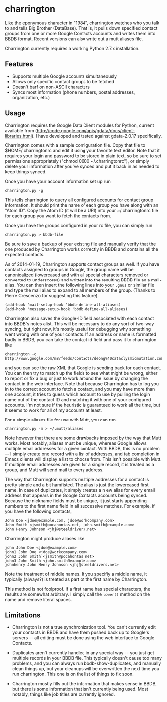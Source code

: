 charrington
===========

Like the eponymous character in &quot;1984&quot;, charrington watches who you talk to and tells 
Big Brother (DataBase). That is, it pulls down specified contact groups from one or more Google 
Contacts accounts and writes them into BBDB format. Recent versions can also write out a mutt
aliases file.

Charrington currently requires a working Python 2.7.x installation.


Features
-----------
* Supports multiple Google accounts simultaneously
* Allows only specific contact groups to be fetched
* Doesn't barf on non-ASCII characters
* Syncs most information (phone numbers, postal addresses, organization, etc.) 


Usage
-----------
Charrington requires the Google Data Client modules for Python, current available from
(http://code.google.com/apis/gdata/docs/client-libraries.html). I have developed and tested
against gdata-2.0.17 specifically.

Charrington comes with a sample configuration file. Copy that file to $HOME/.charringtonrc and edit
it using your favorite text editor. Note that it requires your login and password to be stored in 
plain text, so be sure to set permissions appropriately ("chmod 0600 ~/.charringtonrc"), or simply
delete your information after you've synced and put it back in as needed to keep things synced.

Once you have your account information set up run

    charrington.py -g

This tells charrington to query all configured accounts for contact group information. It should
print the name of each group you have along with an "Atom ID". Copy the Atom ID (it will be a URI)
into your ~/.charringtonrc file for each group you want to fetch the contacts from.

Once you have the groups configured in your rc file, you can simply run

    charrington.py > bbdb-file

Be sure to save a backup of your existing file and manually verify that the one produced by 
Charrington works correctly in BBDB and contains all the expected contacts.

As of 2014-01-19, Charrington supports contact groups as well. If you have contacts assigned to 
groups in Google, the group name will be canonicalized (lowercased and with all special characters
removed or converted to underscores) and written into the resulting BBDB file as a mail-alias.
You can then insert the following lines into your `.gnus` or similar file and type the mail alias
to expand to all members of the group. (Thanks to Pierre Crescenzo for suggesting this feature).

    (add-hook 'mail-setup-hook 'bbdb-define-all-aliases)
    (add-hook 'message-setup-hook 'bbdb-define-all-aliases)
    
Charrington also saves the Google-ID field associated with each contact into BBDB's notes alist.
This will be necessary to do any sort of two-way syncing, but right now, it's mostly useful for
debugging why something went wrong with one of your contacts. If an address or name is formatted
badly in BBDB, you can take the contact id field and pass it to charrington like

    charrington -c http://www.google.com/m8/feeds/contacts/deong%40cataclysmicmutation.com/base/4e7e4e20b3c9744  

and you can see the raw XML that Google is sending back for each contact. You can then try to
match up the fields to see what might be wrong, either to report or fix a bug or just to work
around the issue by changing the contact in the web interface. Note that because Charrington
has to log you in to the correct account to fetch a contact, and you may have more than one
account, it tries to guess which account to use by pulling the login name out of the contact ID
and matching it with one of your configured accounts. I'm not sure if the heuristic is guaranteed
to work all the time, but it seems to work for all of my accounts at least.

For a simple aliases file for use with Mutt, you can run 

    charrington.py -m > ~/.mutt/aliases

Note however that there are some drawbacks imposed by the way that Mutt works. Most notably, 
aliases must be unique, whereas Google allows multiple email addresses for a given contact. With
BBDB, this is no problem -- I simply create one record with a list of addresses, and tab completion
in Emacs clients will display a list to choose from. This isn't possible with Mutt. If multiple
email addresses are given for a single record, it is treated as a group, and Mutt will send mail 
to every address.

The way that Charrington supports multiple addresses for a contact is pretty simple and a bit
hamfisted. The alias is just the lowercased first name. In case of duplicates, it simply creates a n
ew alias for every email address that appears in the Google Contacts accounts being synced. Because
the nickname fields must be unique, it just starts appending numbers to the first name field in all
successive matches. For example, if you have the following contacts,

    John Doe <jdoe@example.com, jdoe@workcompany.com>
    John Smith <jsmith@pocahontas.net, john.smith@example.com>
    John Henry Johnson <jhj@steeldrivers.net>

Charrington might produce aliases like

    john John Doe <jdoe@example.com>
    john1 John Doe <jdoe@workcompany.com>
    john2 John Smith <jsmith@pocahontas.net>
    john3 John Smith <john.smith@example.com>
    johnhenry John Henry Johnson <jhj@steeldrivers.net>

Note the treatment of middle names. If you specifiy a middle name, it typically (always?) is treated
as part of the first name by Charrington.

This method is not foolproof. If a first name has special characters, the results are somewhat
arbitrary. I simply call the `lower()` method on the name and remove literal spaces. 


Limitations
-----------
* Charrington is not a true synchronization tool. You can't currently edit your contacts in BBDB
and have them pushed back up to Google's servers -- all editing must be done using the web
interface to Google Contacts.

* Duplicates aren't currently handled in any special way -- you just get multiple records in your
BBDB file. This typically doesn't cause too many problems, and you can always run bbdb-show-duplicates,
and manually clean things up, but your cleanups will be overwritten the next time you run charrington.
This one is on the list of things to fix soon.

* Charrington mostly fills out the information that makes sense in BBDB, but there is some information
that isn't currently being used. Most notably, things like job titles are currently ignored.

